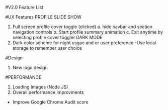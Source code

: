 #V2.0 Feature List

#UX Features
PROFILE SLIDE SHOW
  1. Full screen profile cover toggle (clicked)
    a. hide navbar and section navigation controls
    b. Start profile summary animation
    c. Exit anytime by selecting profile cover toggler
DARK MODE
  1. Dark color scheme for night usgae and or user preference
    -Use local storage to remember user choice

#Design
  1. New logo design
  
#PERFORMANCE
1. Loading Images (Node JS)
2. Overall performance improvments
  - Improve Google Chrome Audit score

